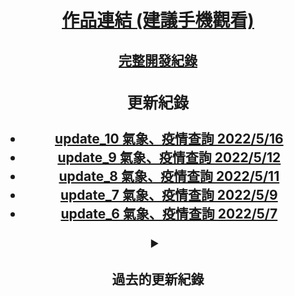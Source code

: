 <header>
  <h1><a href="https://mizuyang.github.io/environmentTools/#/">作品連結 (建議手機觀看)</a></h1>
  <h2><a href="https://equatorial-alloy-23b.notion.site/f6226e0c3e42458898d5cbdda240f6b6">完整開發紀錄</a><h2>
<header>
<article>
  <h3>更新紀錄</h3>
  <ul>
    <li><a href="https://equatorial-alloy-23b.notion.site/update_10-2022-5-16-a3ad5fc20eba4e40985f4a6c61d2913e">update_10 氣象、疫情查詢 2022/5/16</a></li>
    <li><a href="https://equatorial-alloy-23b.notion.site/update_9-2022-5-12-11aafc424bca47fcbe21fbecde751b52">update_9 氣象、疫情查詢 2022/5/12</a></li>
    <li><a href="https://equatorial-alloy-23b.notion.site/update_8-2022-5-11-f8deeb2583f74b4a85caea8d2df7e985">update_8 氣象、疫情查詢 2022/5/11</a></li>
    <li><a href="https://equatorial-alloy-23b.notion.site/update_7-2022-5-9-8ab45df4871947c38fac32fcacb84e35">update_7 氣象、疫情查詢 2022/5/9</a></li>
    <li><a href="https://equatorial-alloy-23b.notion.site/update_6-2022-5-7-125eaa8baf8546fa8bf7dc59e85d40dc">update_6 氣象、疫情查詢 2022/5/7</a></li>
  </ul>
  <details>
    <summary><h4>過去的更新紀錄<h4></summary>
    <ul>
      <li><a href="https://equatorial-alloy-23b.notion.site/update_5-2022-5-5-1080fe245d6245539bb7c478f3208af8">update_5 氣象、疫情查詢 2022/5/5</a></li>
      <li><a href="https://equatorial-alloy-23b.notion.site/update_4-2022-5-4-965a97b39fca471cbc885947f8f4a4b9">update_4 氣象、疫情查詢 2022/5/4</a></li>
      <li><a href="https://equatorial-alloy-23b.notion.site/update_3-2022-5-3-2703265bc09b4ed5a4ccb2aec5bb2512">update_3 氣象、疫情查詢 2022/5/3</a></li>
      <li><a href="https://equatorial-alloy-23b.notion.site/update_2-2022-5-2-f54aeb7fb6834418b083a311cb1c14a5">update_2 氣象、疫情查詢 2022/5/2</a></li>
      <li><a href="https://equatorial-alloy-23b.notion.site/update_1-2022-4-29-de2a1ec9fe7a48239417005f68a6d9b3">update_1 氣象、疫情查詢 2022/4/29</a></li>
    </ul>
  </details>
<article>
